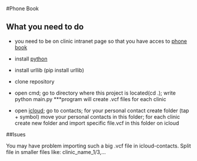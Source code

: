 #Phone Book

## What you need to do

- you need to be on clinic intranet page so that you have acces to [phone book](http://tikc2.intranet.kclj.si/)

- install [python](https://www.python.org/)

- install urllib (pip install urllib)

- clone repository

- open cmd; go to directory where this project is located(cd .); write python main.py ***program will create .vcf files for each clinic  

- open [icloud](icloud.com); go to contacts; for your personal contact create folder (tap + symbol) move your personal contacts in this folder; for each clinic create new folder and import specific file.vcf in this folder on icloud


##Isues

You may have problem importing such a big .vcf file in icloud-contacts.
Split file in smaller files like: clinic_name_1/3,... 


